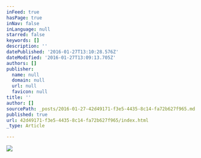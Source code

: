 ```yaml
---
inFeed: true
hasPage: true
inNav: false
inLanguage: null
starred: false
keywords: []
description: ''
datePublished: '2016-01-27T13:10:28.576Z'
dateModified: '2016-01-27T13:09:13.705Z'
authors: []
publisher:
  name: null
  domain: null
  url: null
  favicon: null
title: ''
author: []
sourcePath: _posts/2016-01-27-42d49171-f3e5-4435-8c14-fa72b627f965.md
published: true
url: 42d49171-f3e5-4435-8c14-fa72b627f965/index.html
_type: Article

---
```

![](https://the-grid-user-content.s3-us-west-2.amazonaws.com/34b5d183-2fb6-4f82-a00b-f48b0f4592d4.jpg)
